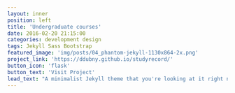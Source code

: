 ```yaml
---
layout: inner
position: left
title: 'Undergraduate courses'
date: 2016-02-20 21:15:00
categories: development design
tags: Jekyll Sass Bootstrap
featured_image: 'img/posts/04_phantom-jekyll-1130x864-2x.png'
project_link: 'https://ddubny.github.io/studyrecord/'
button_icon: 'flask'
button_text: 'Visit Project'
lead_text: "A minimalist Jekyll theme that you're looking at it right now"
---
```

